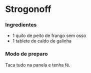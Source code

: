 # Strogonoff

### Ingredientes

- 1 quilo de peito de frango sem osso
- 1 tablete de caldo de galinha

### Modo de preparo

Taca tudo na panela e tenha fé.

 